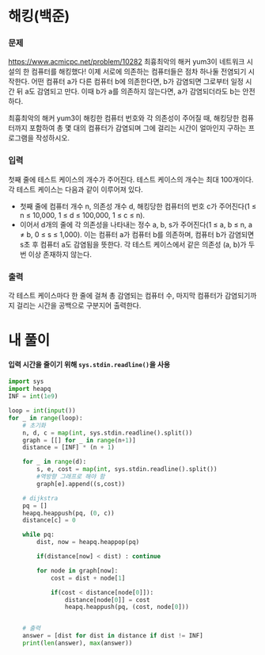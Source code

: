 # 해킹(백준)

### 문제

https://www.acmicpc.net/problem/10282
최흉최악의 해커 yum3이 네트워크 시설의 한 컴퓨터를 해킹했다! 이제 서로에 의존하는 컴퓨터들은 점차 하나둘 전염되기 시작한다. 어떤 컴퓨터 a가 다른 컴퓨터 b에 의존한다면, b가 감염되면 그로부터 일정 시간 뒤 a도 감염되고 만다. 이때 b가 a를 의존하지 않는다면, a가 감염되더라도 b는 안전하다.

최흉최악의 해커 yum3이 해킹한 컴퓨터 번호와 각 의존성이 주어질 때, 해킹당한 컴퓨터까지 포함하여 총 몇 대의 컴퓨터가 감염되며 그에 걸리는 시간이 얼마인지 구하는 프로그램을 작성하시오.

### 입력

첫째 줄에 테스트 케이스의 개수가 주어진다. 테스트 케이스의 개수는 최대 100개이다. 각 테스트 케이스는 다음과 같이 이루어져 있다.

- 첫째 줄에 컴퓨터 개수 n, 의존성 개수 d, 해킹당한 컴퓨터의 번호 c가 주어진다(1 ≤ n ≤ 10,000, 1 ≤ d ≤ 100,000, 1 ≤ c ≤ n).
- 이어서 d개의 줄에 각 의존성을 나타내는 정수 a, b, s가 주어진다(1 ≤ a, b ≤ n, a ≠ b, 0 ≤ s ≤ 1,000). 이는 컴퓨터 a가 컴퓨터 b를 의존하며, 컴퓨터 b가 감염되면 s초 후 컴퓨터 a도 감염됨을 뜻한다.
  각 테스트 케이스에서 같은 의존성 (a, b)가 두 번 이상 존재하지 않는다.

### 출력

각 테스트 케이스마다 한 줄에 걸쳐 총 감염되는 컴퓨터 수, 마지막 컴퓨터가 감염되기까지 걸리는 시간을 공백으로 구분지어 출력한다.

# 내 풀이

#### 입력 시간을 줄이기 위해 `sys.stdin.readline()`을 사용

```Python
import sys
import heapq
INF = int(1e9)

loop = int(input())
for _ in range(loop):
    # 초기화
    n, d, c = map(int, sys.stdin.readline().split())
    graph = [[] for _ in range(n+1)]
    distance = [INF] * (n + 1)

    for _ in range(d):
        s, e, cost = map(int, sys.stdin.readline().split())
        #역방향 그래프로 해야 함
        graph[e].append((s,cost))

    # dijkstra
    pq = []
    heapq.heappush(pq, (0, c))
    distance[c] = 0

    while pq:
        dist, now = heapq.heappop(pq)

        if(distance[now] < dist) : continue

        for node in graph[now]:
            cost = dist + node[1]

            if(cost < distance[node[0]]):
                distance[node[0]] = cost
                heapq.heappush(pq, (cost, node[0]))


    # 출력
    answer = [dist for dist in distance if dist != INF]
    print(len(answer), max(answer))
```
